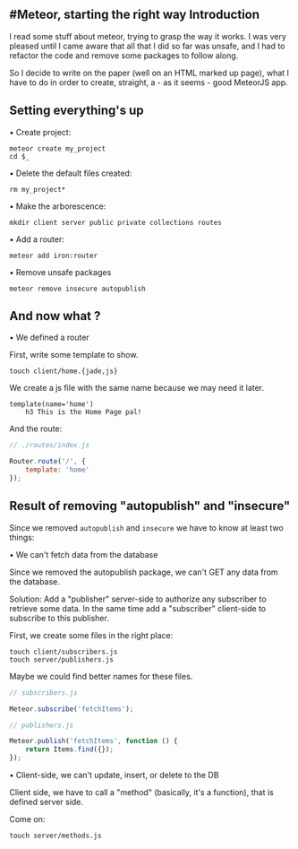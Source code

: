 #Meteor, starting the right way
Introduction
------------

I read some stuff about meteor, trying to grasp the way it works. I was very pleased until I came aware that all that I did so far was unsafe, and I had to refactor the code and remove some packages to follow along. 

So I decide to write on the paper (well on an HTML marked up page), what I have to do in order to create, straight, a  - as it seems - good MeteorJS app.


Setting everything's up
-----------------------

• Create project:
```shell
meteor create my_project
cd $_
```

• Delete the default files created:
```shell
rm my_project*
```

• Make the arborescence:
```shell
mkdir client server public private collections routes
```

• Add a router:
```shell
meteor add iron:router
```

• Remove unsafe packages
```shell
meteor remove insecure autopublish
```

And now what ?
--------------

• We defined a router

First, write some template to show.

```shell
touch client/home.{jade,js}
```

We create a js file with the same name because we may need it later.

```jade
template(name='home')
	h3 This is the Home Page pal!
```

And the route:

```js
// ./routes/index.js

Router.route('/', {
	template: 'home'
});
```
Result of removing "autopublish" and "insecure"
----------------------------------------------

Since we removed `autopublish` and `insecure` we have to know at least two things:
	
• We can't fetch data from the database

Since we removed the autopublish package, we can't GET any data from the database.

Solution: Add a "publisher" server-side to authorize any subscriber to retrieve some data. In the same time add a "subscriber" client-side to subscribe to this publisher.

First, we create some files in the right place:
```shell
touch client/subscribers.js
touch server/publishers.js
```
Maybe we could find better names for these files.

```js
// subscribers.js

Meteor.subscribe('fetchItems');

// publishers.js

Meteor.publish('fetchItems', function () {
	return Items.find({});
});
```

• Client-side, we can't update, insert, or delete to the DB 

Client side, we have to call a "method" (basically, it's a function), that is defined server side.

Come on:
```shell
touch server/methods.js
```



